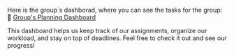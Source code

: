 Here is the group´s dashborad, where you can see the tasks for the group: 
🔗 [Group's Planning Dashboard](https://github.com/users/javpalgon/projects/1/views/2)

This dashboard helps us keep track of our assignments, organize our workload, and stay on top of deadlines. Feel free to check it out and see our progress!
